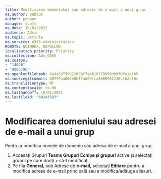 ```yaml
---
title: Modificarea domeniului sau adresei de e-mail a unui grup
ms.author: pebaum
author: pebaum
manager: scotv
ms.date: 10/01/2021
audience: Admin
ms.topic: article
ms.service: o365-administration
ROBOTS: NOINDEX, NOFOLLOW
localization_priority: Priority
ms.collection: Adm_O365
ms.custom:
- "14026"
- "9003196"
ms.openlocfilehash: 8a0c8d739922008f7a4610779990db9f0fe1a1b5
ms.sourcegitcommit: b0797aa003b6bffad09fca6360941236c1b2ef0c
ms.translationtype: MT
ms.contentlocale: ro-RO
ms.lasthandoff: 10/01/2021
ms.locfileid: "60243583"
---
```

# <a name="change-the-domain-or-email-address-of-a-group"></a>Modificarea domeniului sau adresei de e-mail a unui grup

Pentru a modifica numele de domeniu sau adresa de e-mail a unui grup:

1. Accesați Grupuri **Teams Grupuri Echipe și grupuri** active și selectați grupul pe care doriți  >  să-l modificați.
1. Pe fila **General,** sub Adrese de **e-mail,** selectați **Editare** pentru a modifica adresa de e-mail principală sau a modifica/adăuga aliasuri.